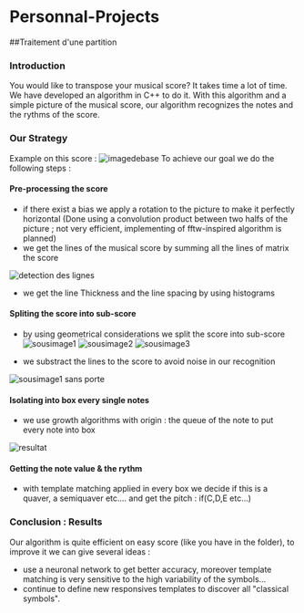 # Personnal-Projects

##Traitement d'une partition

### Introduction
You would like to transpose your musical score? It takes time a lot of time. We have developed an algorithm in C++ to do it. With this algorithm and a simple picture of the musical score, our algorithm recognizes the notes and the rythms of the score. 

### Our Strategy 
Example on this score :
![imagedebase](https://cloud.githubusercontent.com/assets/22492839/20073374/4a06019a-a52c-11e6-9a69-3666511e7969.jpg)
To achieve our goal we do the following steps : 

#### Pre-processing the score
- if there exist a bias we apply a rotation to the picture to make it perfectly horizontal (Done using a convolution product between two halfs of the picture ; not very efficient, implementing of fftw-inspired algorithm is planned)
- we get the lines of the musical score by summing all the lines of matrix the score

![detection des lignes](https://cloud.githubusercontent.com/assets/22492839/20073620/345def32-a52d-11e6-9b20-66a258fd335b.jpg)

- we get the line Thickness and the line spacing by using histograms

#### Spliting the score into sub-score
- by using geometrical considerations we split the score into sub-score
![sousimage1](https://cloud.githubusercontent.com/assets/22492839/20073400/6e413f5c-a52c-11e6-9ae3-a7e6d247f83e.jpg)
![sousimage2](https://cloud.githubusercontent.com/assets/22492839/20073730/b21bc6b0-a52d-11e6-91d6-b9bfaae67971.jpg)
![sousimage3](https://cloud.githubusercontent.com/assets/22492839/20073758/c503f810-a52d-11e6-8293-f887af023504.jpg)

- we substract the lines to the score to avoid noise in our recognition


![sousimage1 sans porte](https://cloud.githubusercontent.com/assets/22492839/20073399/6e40e502-a52c-11e6-859d-c92d120bf63c.jpg)

#### Isolating into box every single notes
- we use growth algorithms with origin : the queue of the note to put every note into box

![resultat](https://cloud.githubusercontent.com/assets/22492839/20073398/6e401fd2-a52c-11e6-99b0-0f1ccb221589.png)


#### Getting the note value & the rythm
- with template matching applied in every box we decide if this is a quaver, a semiquaver etc.... and get the pitch : if(C,D,E etc...)

### Conclusion : Results
Our algorithm is quite efficient on easy score (like you have in the folder), to improve it we can give several ideas :
- use a neuronal network to get better accuracy, moreover template matching is very sensitive to the high variability of the symbols...
- continue to define new responsives templates to discover all "classical symbols".
